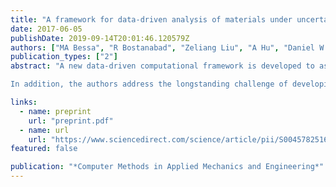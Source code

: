 ```yaml
---
title: "A framework for data-driven analysis of materials under uncertainty: Countering the curse of dimensionality"
date: 2017-06-05
publishDate: 2019-09-14T20:01:46.120579Z
authors: ["MA Bessa", "R Bostanabad", "Zeliang Liu", "A Hu", "Daniel W Apley", "C Brinson", "Wei Chen", "Wing Kam Liu"]
publication_types: ["2"]
abstract: "A new data-driven computational framework is developed to assist in the design and modeling of new material systems and structures. The proposed framework integrates three general steps: (1) design of experiments, where the input variables describing material geometry (microstructure), phase properties and external conditions are sampled; (2) efficient computational analyses of each design sample, leading to the creation of a material response database; and (3) machine learning applied to this database to obtain a new design or response model.

In addition, the authors address the longstanding challenge of developing a data-driven approach applicable to problems that involve unacceptable computational expense when solved by standard analysis methods – e.g. finite element analysis of representative volume elements involving plasticity and damage. In these cases the framework includes the recently developed “self-consistent clustering analysis” method in order to build large databases suitable for machine learning. The authors believe that this will open new avenues to finding innovative materials with new capabilities in an era of high-throughput computing (“big-data”)."

links:
  - name: preprint
    url: "preprint.pdf"
  - name: url
    url: "https://www.sciencedirect.com/science/article/pii/S0045782516314803"
featured: false

publication: "*Computer Methods in Applied Mechanics and Engineering*"
---
```


